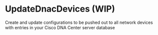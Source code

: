 # UpdateDnacDevices (WIP)
 Create and update configurations to be pushed out to all network devices with entries in your Cisco DNA Center server database
